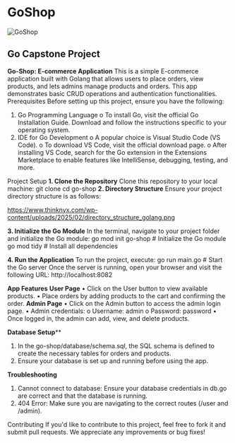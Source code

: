 # GoShop

![GoShop](https://socialify.git.ci/thinknyx-technologies-llp/GoShop/image?font=KoHo&issues=1&logo=https%3A%2F%2Fcdn-icons-png.flaticon.com%2F128%2F18902%2F18902474.png&name=1&owner=1&pattern=Plus&pulls=1&stargazers=1&theme=Light)

## Go Capstone Project

**Go-Shop: E-commerce Application**
This is a simple E-commerce application built with Golang that allows users to place orders, view products, and lets admins manage products and orders. This app demonstrates basic CRUD operations and authentication functionalities.
Prerequisites
Before setting up this project, ensure you have the following:
1.	Go Programming Language
o	To install Go, visit the official Go Installation Guide. Download and follow the instructions specific to your operating system.
2.	IDE for Go Development
o	A popular choice is Visual Studio Code (VS Code).
o	To download VS Code, visit the official download page.
o	After installing VS Code, search for the Go extension in the Extensions Marketplace to enable features like IntelliSense, debugging, testing, and more.

Project Setup
**1. Clone the Repository**
Clone this repository to your local machine:
git clone 
cd go-shop
**2. Directory Structure**
Ensure your project directory structure is as follows:

https://www.thinknyx.com/wp-content/uploads/2025/02/directory_structure_golang.png 

**3. Initialize the Go Module**
In the terminal, navigate to your project folder and initialize the Go module:
go mod init go-shop              # Initialize the Go module
go mod tidy                      # Install all dependencies

**4. Run the Application**
To run the project, execute:
go run main.go                  # Start the Go server
Once the server is running, open your browser and visit the following URL:
http://localhost:8082

**App Features**
**User Page**
•	Click on the User button to view available products.
•	Place orders by adding products to the cart and confirming the order.
**Admin Page**
•	Click on the Admin button to access the admin login page.
•	Admin credentials:
o	Username: admin
o	Password: password
•	Once logged in, the admin can add, view, and delete products.

**Database Setup****
1.	In the go-shop/database/schema.sql, the SQL schema is defined to create the necessary tables for orders and products.
2.	Ensure your database is set up and running before using the app.

**Troubleshooting**
1.	Cannot connect to database: Ensure your database credentials in db.go are correct and that the database is running.
2.	404 Error: Make sure you are navigating to the correct routes (/user and /admin).

Contributing
If you'd like to contribute to this project, feel free to fork it and submit pull requests. We appreciate any improvements or bug fixes!



